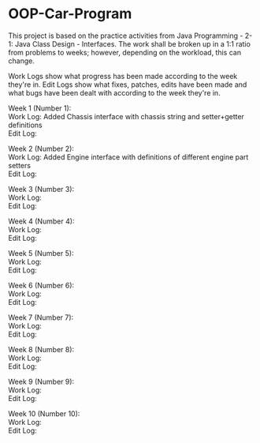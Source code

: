 # OOP-Car-Program
This project is based on the practice activities from Java Programming - 2-1: Java Class Design - Interfaces.
The work shall be broken up in a 1:1 ratio from problems to weeks; however, depending on the workload, this can change.

Work Logs show what progress has been made according to the week they're in.
Edit Logs show what fixes, patches, edits have been made and what bugs have been dealt with according to the week they're in.


Week 1 (Number 1):\
Work Log: Added Chassis interface with chassis string and setter+getter definitions\
Edit Log:

Week 2 (Number 2):\
Work Log: Added Engine interface with definitions of different engine part setters\
Edit Log:

Week 3 (Number 3):\
Work Log:\
Edit Log:

Week 4 (Number 4):\
Work Log:\
Edit Log:

Week 5 (Number 5):\
Work Log:\
Edit Log:

Week 6 (Number 6):\
Work Log:\
Edit Log:

Week 7 (Number 7):\
Work Log:\
Edit Log:

Week 8 (Number 8):\
Work Log:\
Edit Log:

Week 9 (Number 9):\
Work Log:\
Edit Log:

Week 10 (Number 10):\
Work Log:\
Edit Log:

